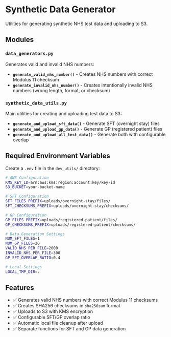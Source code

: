 # Synthetic Data Generator

Utilities for generating synthetic NHS test data and uploading to S3.

## Modules

### `data_generators.py`
Generates valid and invalid NHS numbers:
- **`generate_valid_nhs_number()`** - Creates NHS numbers with correct Modulus 11 checksum
- **`generate_invalid_nhs_number()`** - Creates intentionally invalid NHS numbers (wrong length, format, or checksum)

### `synthetic_data_utils.py`
Main utilities for creating and uploading test data to S3:
- **`generate_and_upload_sft_data()`** - Generate SFT (overnight stay) files
- **`generate_and_upload_gp_data()`** - Generate GP (registered patient) files
- **`generate_and_upload_all_test_data()`** - Generate both with configurable overlap


## Required Environment Variables

Create a `.env` file in the `dev_utils/` directory:

```bash
# AWS Configuration
KMS_KEY_ID=arn:aws:kms:region:account:key/key-id
S3_BUCKET=your-bucket-name

# SFT Configuration
SFT_FILES_PREFIX=uploads/overnight-stay/files/
SFT_CHECKSUMS_PREFIX=uploads/overnight-stay/checksums/

# GP Configuration
GP_FILES_PREFIX=uploads/registered-patient/files/
GP_CHECKSUMS_PREFIX=uploads/registered-patient/checksums/

# Data Generation Settings
NUM_SFT_FILES=1
NUM_GP_FILES=20
VALID_NHS_PER_FILE=2000
INVALID_NHS_PER_FILE=300
GP_SFT_OVERLAP_RATIO=0.4

# Local Settings
LOCAL_TMP_DIR=.
```

## Features

- ✅ Generates valid NHS numbers with correct Modulus 11 checksums
- ✅ Creates SHA256 checksums in `sha256sum` format
- ✅ Uploads to S3 with KMS encryption
- ✅ Configurable SFT/GP overlap ratio
- ✅ Automatic local file cleanup after upload
- ✅ Separate functions for SFT and GP data generation


